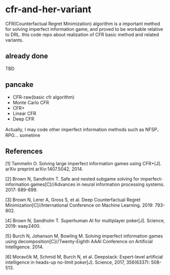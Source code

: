 # cfr-and-her-variant
CFR(Counterfactual Regret Minimization) algorithm is a important method for solving imperfect information game, and proved to be workable relative to DRL.
this code repo about realization of CFR basic method and related variants.

## already done
TBD

## pancake

* CFR-raw(basic cfr algorithm)
* Monte Carlo CFR
* CFR+
* Linear CFR
* Deep CFR

Actually, I may code other imperfect information methods such as NFSP、RPG... sometime

## References
[1] Tammelin O. Solving large imperfect information games using CFR+[J]. arXiv preprint arXiv:1407.5042, 2014.

[2] Brown N, Sandholm T. Safe and nested subgame solving for imperfect-information games[C]//Advances in neural information processing systems. 2017: 689-699.

[3] Brown N, Lerer A, Gross S, et al. Deep Counterfactual Regret Minimization[C]//International Conference on Machine Learning. 2019: 793-802.

[4] Brown N, Sandholm T. Superhuman AI for multiplayer poker[J]. Science, 2019: eaay2400.

[5] Burch N, Johanson M, Bowling M. Solving imperfect information games using decomposition[C]//Twenty-Eighth AAAI Conference on Artificial Intelligence. 2014.

[6] Moravčík M, Schmid M, Burch N, et al. Deepstack: Expert-level artificial intelligence in heads-up no-limit poker[J]. Science, 2017, 356(6337): 508-513.